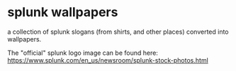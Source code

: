 # splunk wallpapers

a collection of splunk slogans (from shirts, and other places) converted into wallpapers.

The "official" splunk logo image can be found here: https://www.splunk.com/en_us/newsroom/splunk-stock-photos.html

